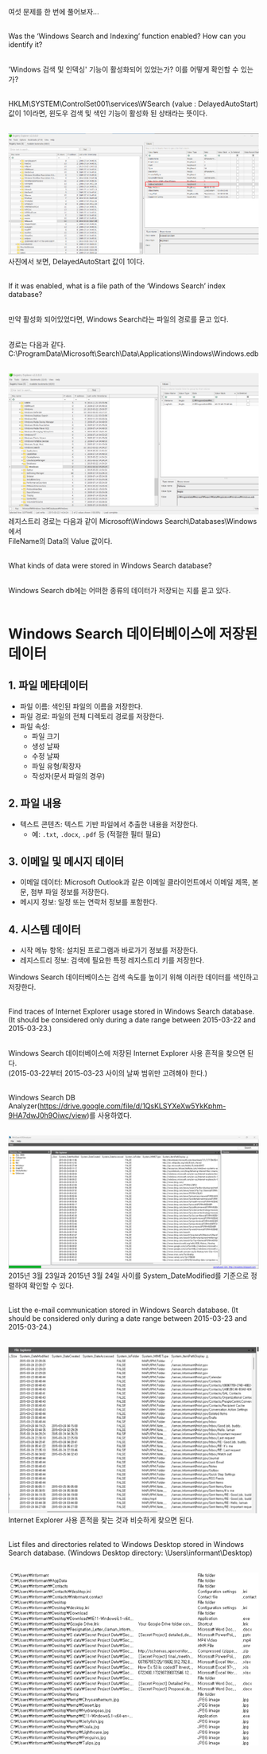 여섯 문제를 한 번에 풀어보자...<br><br>

Was the ‘Windows Search and Indexing’ function enabled? How can you identify it?<br><br>

'Windows 검색 및 인덱싱' 기능이 활성화되어 있었는가? 이를 어떻게 확인할 수 있는가?<br><br>

HKLM\SYSTEM\ControlSet001\services\WSearch (value : DelayedAutoStart) 값이 1이라면, 윈도우 검색 및 색인 기능이 활성화 된 상태라는 뜻이다.<br><br>

![alt text](1.png)<br>
사진에서 보면, DelayedAutoStart 값이 1이다.<br><br>

If it was enabled, what is a file path of the ‘Windows Search’ index database?<br><br>

만약 활성화 되어있었다면, Windows Search라는 파일의 경로를 묻고 있다.<br><br>

경로는 다음과 같다.<br>
C:\ProgramData\Microsoft\Search\Data\Applications\Windows\Windows.edb<br><br>

![alt text](2.png)<br>
레지스트리 경로는 다음과 같이 Microsoft\Windows Search\Databases\Windows에서<br>
FileName의 Data의 Value 값이다.<br><br>

What kinds of data were stored in Windows Search database?<br><br>

Windows Search db에는 어떠한 종류의 데이터가 저장되는 지를 묻고 있다.<br><br>

# Windows Search 데이터베이스에 저장된 데이터

## 1. 파일 메타데이터

- 파일 이름: 색인된 파일의 이름을 저장한다.
- 파일 경로: 파일의 전체 디렉토리 경로를 저장한다.
- 파일 속성:
  - 파일 크기
  - 생성 날짜
  - 수정 날짜
  - 파일 유형/확장자
  - 작성자(문서 파일의 경우)

## 2. 파일 내용

- 텍스트 콘텐츠: 텍스트 기반 파일에서 추출한 내용을 저장한다.
  - 예: `.txt`, `.docx`, `.pdf` 등 (적절한 필터 필요)

## 3. 이메일 및 메시지 데이터

- 이메일 데이터: Microsoft Outlook과 같은 이메일 클라이언트에서 이메일 제목, 본문, 첨부 파일 정보를 저장한다.
- 메시지 정보: 일정 또는 연락처 정보를 포함한다.

## 4. 시스템 데이터

- 시작 메뉴 항목: 설치된 프로그램과 바로가기 정보를 저장한다.
- 레지스트리 정보: 검색에 필요한 특정 레지스트리 키를 저장한다.

Windows Search 데이터베이스는 검색 속도를 높이기 위해 이러한 데이터를 색인하고 저장한다.
<br><br>

Find traces of Internet Explorer usage stored in Windows Search database.
(It should be considered only during a date range between 2015-03-22 and 2015-03-23.)<br><br>

Windows Search 데이터베이스에 저장된 Internet Explorer 사용 흔적을 찾으면 된다.<br>
(2015-03-22부터 2015-03-23 사이의 날짜 범위만 고려해야 한다.)<br><br>

Windows Search DB Analyzer(https://drive.google.com/file/d/1QsKLSYXeXw5YkKphm-9HA7dwJ0h9Oiwc/view)를 사용하였다.<br><br>

![alt text](3.png)<br>
2015년 3월 23일과 2015년 3월 24일 사이를 System_DateModified를 기준으로 정렬하여 확인할 수 있다.<br><br>

List the e-mail communication stored in Windows Search database.
(It should be considered only during a date range between 2015-03-23 and 2015-03-24.)<br><br>

![alt text](4.png)<br>
Internet Explorer 사용 흔적을 찾는 것과 비슷하게 찾으면 된다.<br><br>

List files and directories related to Windows Desktop stored in Windows Search database.
(Windows Desktop directory: \Users\informant\Desktop\)<br><br>

![alt text](5.png)<br>
